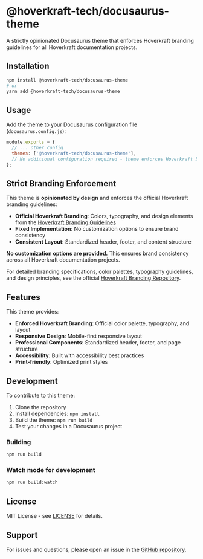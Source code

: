 # @hoverkraft-tech/docusaurus-theme

A strictly opinionated Docusaurus theme that enforces Hoverkraft branding guidelines for all Hoverkraft documentation projects.

## Installation

```bash
npm install @hoverkraft-tech/docusaurus-theme
# or
yarn add @hoverkraft-tech/docusaurus-theme
```

## Usage

Add the theme to your Docusaurus configuration file (`docusaurus.config.js`):

```javascript
module.exports = {
  // ... other config
  themes: ['@hoverkraft-tech/docusaurus-theme'],
  // No additional configuration required - theme enforces Hoverkraft branding
};
```

## Strict Branding Enforcement

This theme is **opinionated by design** and enforces the official Hoverkraft branding guidelines:

- **Official Hoverkraft Branding**: Colors, typography, and design elements from the [Hoverkraft Branding Guidelines](https://github.com/hoverkraft-tech/branding)
- **Fixed Implementation**: No customization options to ensure brand consistency
- **Consistent Layout**: Standardized header, footer, and content structure

**No customization options are provided.** This ensures brand consistency across all Hoverkraft documentation projects.

For detailed branding specifications, color palettes, typography guidelines, and design principles, see the official [Hoverkraft Branding Repository](https://github.com/hoverkraft-tech/branding).

## Features

This theme provides:

- **Enforced Hoverkraft Branding**: Official color palette, typography, and layout
- **Responsive Design**: Mobile-first responsive layout
- **Professional Components**: Standardized header, footer, and page structure  
- **Accessibility**: Built with accessibility best practices
- **Print-friendly**: Optimized print styles

## Development

To contribute to this theme:

1. Clone the repository
2. Install dependencies: `npm install`
3. Build the theme: `npm run build`
4. Test your changes in a Docusaurus project

### Building

```bash
npm run build
```

### Watch mode for development

```bash
npm run build:watch
```

## License

MIT License - see [LICENSE](./LICENSE) for details.

## Support

For issues and questions, please open an issue in the [GitHub repository](https://github.com/hoverkraft-tech/docusaurus-theme).
